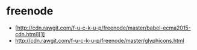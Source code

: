 # freenode

* [http://cdn.rawgit.com/f-u-c-k-u-p/freenode/master/babel-ecma2015-cdn.html][1]
* <http://cdn.rawgit.com/f-u-c-k-u-p/freenode/master/glyphicons.html>


[0]:http://github.com/f-u-c-k-u-p/freenode/blob/master/babel-ecma2015-cdn.html
[1]:http://cdn.rawgit.com/f-u-c-k-u-p/freenode/master/babel-ecma2015-cdn.html
